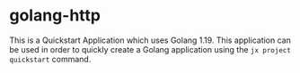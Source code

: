# golang-http   
This is a Quickstart Application which uses Golang 1.19. 
This application can be used in order to quickly create a Golang application using the `jx project quickstart` command.   
        
